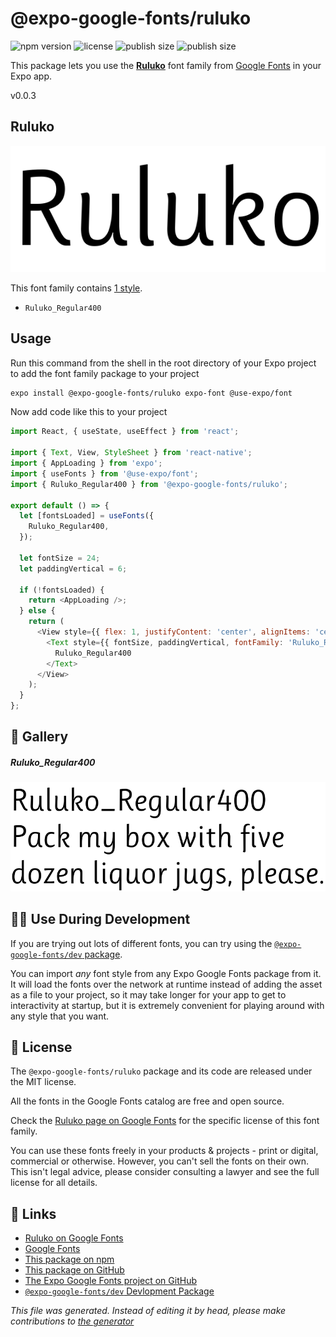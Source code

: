 # @expo-google-fonts/ruluko

![npm version](https://flat.badgen.net/npm/v/@expo-google-fonts/ruluko)
![license](https://flat.badgen.net/github/license/expo/google-fonts)
![publish size](https://flat.badgen.net/packagephobia/install/@expo-google-fonts/ruluko)
![publish size](https://flat.badgen.net/packagephobia/publish/@expo-google-fonts/ruluko)

This package lets you use the [**Ruluko**](https://fonts.google.com/specimen/Ruluko) font family from [Google Fonts](https://fonts.google.com/) in your Expo app.

v0.0.3

## Ruluko

![Ruluko](./font-family.png)

This font family contains [1 style](#gallery).

- `Ruluko_Regular400`

## Usage

Run this command from the shell in the root directory of your Expo project to add the font family package to your project
```sh
expo install @expo-google-fonts/ruluko expo-font @use-expo/font
```

Now add code like this to your project
```js
import React, { useState, useEffect } from 'react';

import { Text, View, StyleSheet } from 'react-native';
import { AppLoading } from 'expo';
import { useFonts } from '@use-expo/font';
import { Ruluko_Regular400 } from '@expo-google-fonts/ruluko';

export default () => {
  let [fontsLoaded] = useFonts({
    Ruluko_Regular400,
  });

  let fontSize = 24;
  let paddingVertical = 6;

  if (!fontsLoaded) {
    return <AppLoading />;
  } else {
    return (
      <View style={{ flex: 1, justifyContent: 'center', alignItems: 'center' }}>
        <Text style={{ fontSize, paddingVertical, fontFamily: 'Ruluko_Regular400' }}>
          Ruluko_Regular400
        </Text>
      </View>
    );
  }
};

```

## 🔡 Gallery

##### Ruluko_Regular400
![Ruluko_Regular400](./518872494d9916ac67c11f0d33a4e68e70201fcd2c5edc6925985bfb1a22a9c4.ttf.png)


## 👩‍💻 Use During Development

If you are trying out lots of different fonts, you can try using the [`@expo-google-fonts/dev` package](https://github.com/expo/google-fonts/tree/master/font-packages/dev#readme).

You can import *any* font style from any Expo Google Fonts package from it. It will load the fonts
over the network at runtime instead of adding the asset as a file to your project, so it may take longer
for your app to get to interactivity at startup, but it is extremely convenient
for playing around with any style that you want.

## 📖 License

The `@expo-google-fonts/ruluko` package and its code are released under the MIT license.

All the fonts in the Google Fonts catalog are free and open source.

Check the [Ruluko page on Google Fonts](https://fonts.google.com/specimen/Ruluko) for the specific license of this font family.

You can use these fonts freely in your products & projects - print or digital, commercial or otherwise. However, you can't sell the fonts on their own. This isn't legal advice, please consider consulting a lawyer and see the full license for all details.

## 🔗 Links

- [Ruluko on Google Fonts](https://fonts.google.com/specimen/Ruluko)
- [Google Fonts](https://fonts.google.com/)
- [This package on npm](https://www.npmjs.com/package/@expo-google-fonts/ruluko)
- [This package on GitHub](https://github.com/expo/google-fonts/tree/master/font-packages/ruluko)
- [The Expo Google Fonts project on GitHub](https://github.com/expo/google-fonts)
- [`@expo-google-fonts/dev` Devlopment Package](https://github.com/expo/google-fonts/tree/master/font-packages/dev)


*This file was generated. Instead of editing it by head, please make contributions to [the generator](https://github.com/expo/google-fonts/tree/master/packages/generator)*
